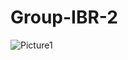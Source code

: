 # Group-IBR-2
![Picture1](https://user-images.githubusercontent.com/95175619/144679982-59f9e76d-78e1-4959-b0d1-f59b44de4f7c.png)
